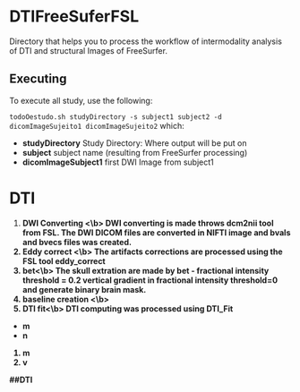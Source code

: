 # DTIFreeSuferFSL

Directory that helps you to process the workflow of intermodality analysis of DTI and structural Images of FreeSurfer.

## Executing
To execute all study, use the following:

`todoOestudo.sh studyDirectory -s subject1 subject2 -d dicomImageSujeito1 dicomImageSujeito2` 
which:
* <b>studyDirectory</b> Study Directory: Where output will be put on
* <b>subject<n></b> subject name (resulting from FreeSurfer processing) 
* <b>dicomImageSubject1<n></b> first DWI Image from subject1

# DTI
1. <b> DWI Converting <\b> DWI converting is made throws dcm2nii tool from FSL. The DWI DICOM files are converted in NIFTI image and bvals and bvecs files was created.
2. <b>Eddy correct <\b> The artifacts corrections are processed using the FSL tool eddy_correct
3. <b>bet<\b> The skull extration are made by bet - fractional intensity threshold = 0.2 vertical gradient in fractional intensity threshold=0  and generate binary brain mask.
4. <b> baseline creation <\b>
5. <b> DTI fit<\b> DTI computing was processed using DTI_Fit 






* m
* n

1. m
2. v

##DTI
